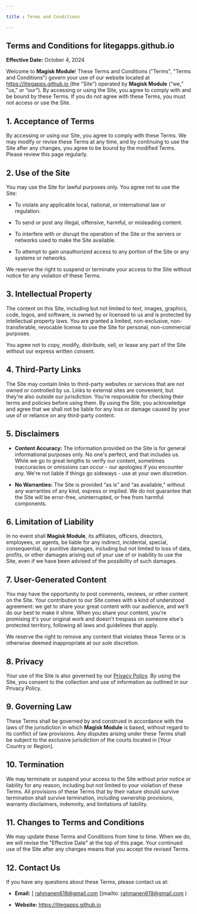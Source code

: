 ```yaml
---

title : Terms and Conditions

---
```


## Terms and Conditions for litegapps.github.io

**Effective Date:** October 4, 2024

Welcome to **Magisk Module**! These Terms and Conditions ("Terms", "Terms and Conditions") govern your use of our website located at [ https://litegapps.github.io ](litegapps.github.io ) (the "Site") operated by **Magisk Module** (“we,” “us,” or “our”). By accessing or using the Site, you agree to comply with and be bound by these Terms. If you do not agree with these Terms, you must not access or use the Site.

## 1. **Acceptance of Terms**

By accessing or using our Site, you agree to comply with these Terms. We may modify or revise these Terms at any time, and by continuing to use the Site after any changes, you agree to be bound by the modified Terms. Please review this page regularly.

## 2. **Use of the Site**

You may use the Site for lawful purposes only. You agree not to use the Site:

- To violate any applicable local, national, or international law or regulation.

- To send or post any illegal, offensive, harmful, or misleading content.

- To interfere with or disrupt the operation of the Site or the servers or networks used to make the Site available.

- To attempt to gain unauthorized access to any portion of the Site or any systems or networks.

We reserve the right to suspend or terminate your access to the Site without notice for any violation of these Terms.

## 3. **Intellectual Property**

The content on this Site, including but not limited to text, images, graphics, code, logos, and software, is owned by or licensed to us and is protected by intellectual property laws. You are granted a limited, non-exclusive, non-transferable, revocable license to use the Site for personal, non-commercial purposes.

You agree not to copy, modify, distribute, sell, or lease any part of the Site without our express written consent.

## 4. **Third-Party Links**

The Site may contain links to third-party websites or services that are not owned or controlled by us. Links to external sites are convenient, but they're also outside our jurisdiction. You're responsible for checking their terms and policies before using them. By using the Site, you acknowledge and agree that we shall not be liable for any loss or damage caused by your use of or reliance on any third-party content.

## 5. **Disclaimers**

- **Content Accuracy:** The information provided on the Site is for general informational purposes only. No one's perfect, and that includes us. While we go to great lengths to verify our content, sometimes inaccuracies or omissions can occur - our apologies if you encounter any. We're not liable if things go sideways - use at your own discretion.

- **No Warranties:** The Site is provided “as is” and “as available,” without any warranties of any kind, express or implied. We do not guarantee that the Site will be error-free, uninterrupted, or free from harmful components.

## 6. **Limitation of Liability**

In no event shall **Magisk Module**, its affiliates, officers, directors, employees, or agents, be liable for any indirect, incidental, special, consequential, or punitive damages, including but not limited to loss of data, profits, or other damages arising out of your use of or inability to use the Site, even if we have been advised of the possibility of such damages.

## 7. **User-Generated Content**

You may have the opportunity to post comments, reviews, or other content on the Site. Your contribution to our Site comes with a kind of understood agreement: we get to share your great content with our audience, and we'll do our best to make it shine. When you share your content, you're promising it's your original work and doesn't trespass on someone else's protected territory, following all laws and guidelines that apply.

We reserve the right to remove any content that violates these Terms or is otherwise deemed inappropriate at our sole discretion.

## 8. **Privacy**

Your use of the Site is also governed by our [Privacy Policy]( https://litegapps.github.io/privacy-policy ). By using the Site, you consent to the collection and use of information as outlined in our Privacy Policy.

## 9. **Governing Law**

These Terms shall be governed by and construed in accordance with the laws of the jurisdiction in which **Magisk Module** is based, without regard to its conflict of law provisions. Any disputes arising under these Terms shall be subject to the exclusive jurisdiction of the courts located in [Your Country or Region].

## 10. **Termination**

We may terminate or suspend your access to the Site without prior notice or liability for any reason, including but not limited to your violation of these Terms. All provisions of these Terms that by their nature should survive termination shall survive termination, including ownership provisions, warranty disclaimers, indemnity, and limitations of liability.

## 11. **Changes to Terms and Conditions**

We may update these Terms and Conditions from time to time. When we do, we will revise the "Effective Date" at the top of this page. Your continued use of the Site after any changes means that you accept the revised Terms.

## 12. **Contact Us**

If you have any questions about these Terms, please contact us at:

- **Email:** [ rahmanen619@gmail.com ](mailto: rahmanen619@gmail.com )

- **Website:** [ https://litegapps.github.io ](https://litegapps.github.io )


